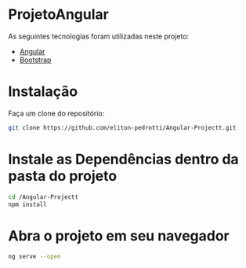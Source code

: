 # ProjetoAngular
As seguintes tecnologias foram utilizadas neste projeto:
- [Angular](https://angular.io/)
- [Bootstrap](https://getbootstrap.com) 

# Instalação
Faça um clone do repositório:
```bash
git clone https://github.com/eliton-pedrotti/Angular-Projectt.git
```
# Instale as Dependências dentro da pasta do projeto
```bash
cd /Angular-Projectt
npm install
``` 
# Abra o projeto em seu navegador
```bash
ng serve --open
```  
